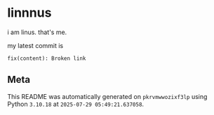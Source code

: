 # linnnus

i am linus. that's me.

my latest commit is

```
fix(content): Broken link
```

## Meta

This README was automatically generated on `pkrvmwwozixf3lp` using Python
`3.10.18` at `2025-07-29 05:49:21.637058`.
